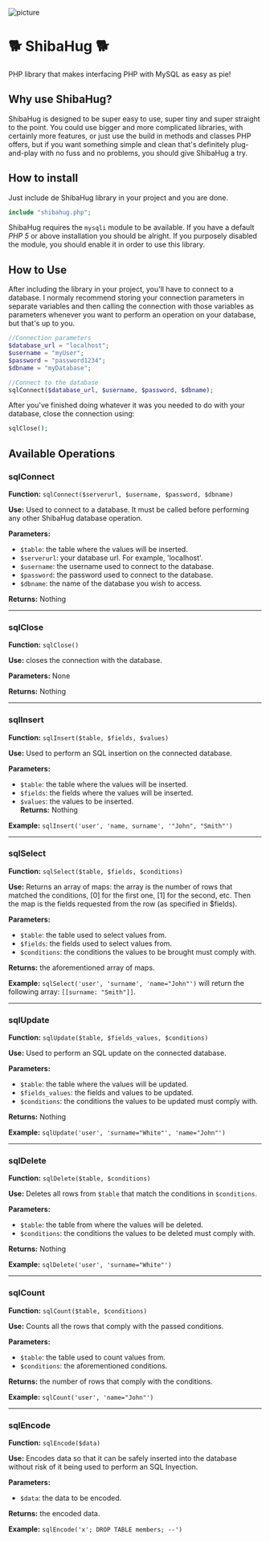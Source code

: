 ![picture](https://img.shields.io/badge/version-2.1-green.svg)

# 🐕 ShibaHug 🐕
PHP library that makes interfacing PHP with MySQL as easy as pie!

## Why use ShibaHug?

ShibaHug is designed to be super easy to use, super tiny and super straight to the point. You could use bigger and more complicated libraries, with certainly more features, or just use the build in methods and classes PHP offers, but if you want something simple and clean that's definitely plug-and-play with no fuss and no problems, you should give ShibaHug a try.

## How to install
Just include de ShibaHug library in your project and you are done.
```php
include "shibahug.php";
```
ShibaHug requires the `mysqli` module to be available. If you have a default *PHP 5* or above installation you should be alright. If you purposely disabled the module, you should enable it in order to use this library.

## How to Use
After including the library in your project, you'll have to connect to a database. I normaly recommend storing your connection parameters in separate variables and then calling the connection with those variables as parameters whenever you want to perform an operation on your database, but that's up to you.

```php
//Connection parameters
$database_url = "localhost";
$username = "myUser";
$password = "password1234";
$dbname = "myDatabase";

//Connect to the database
sqlConnect($database_url, $username, $password, $dbname);
```

After you've finished doing whatever it was you needed to do with your database, close the connection using:
```php
sqlClose();
```

## Available Operations
### sqlConnect
**Function:** `sqlConnect($serverurl, $username, $password, $dbname)`

**Use:** Used to connect to a database. It must be called before performing any other ShibaHug database operation.

**Parameters:**
* `$table`: the table where the values will be inserted.
* `$serverurl`: your database url. For example, 'localhost'.
* `$username`: the username used to connect to the database.
* `$password`: the password used to connect to the database.
* `$dbname`: the name of the database you wish to access.

**Returns:** Nothing

- - - -

### sqlClose
**Function:** `sqlClose()`

**Use:** closes the connection with the database.

**Parameters:** None

**Returns:** Nothing

- - - -

### sqlInsert
**Function:** `sqlInsert($table, $fields, $values)`

**Use:** Used to perform an SQL insertion on the connected database.

**Parameters:**
 * `$table`: the table where the values will be inserted.
 * `$fields`: the fields where the values will be inserted.
 * `$values`: the values to be inserted.\
**Returns:** Nothing

**Example:** `sqlInsert('user', 'name, surname', '"John", "Smith"')`

- - - -

### sqlSelect
**Function:** `sqlSelect($table, $fields, $conditions)`

**Use:** Returns an array of maps: the array is the number of rows that matched the conditions, [0] for the first one, [1] for the second, etc. Then the map is the fields requested from the row (as specified in $fields).

**Parameters:**
 * `$table`: the table used to select values from.
 * `$fields`: the fields used to select values from.
 * `$conditions`: the conditions the values to be brought must comply with.
 
**Returns:** the aforementioned array of maps.

**Example:** `sqlSelect('user', 'surname', 'name="John"')` will return the following array: `[[surname: "Smith"]]`.

- - - -

### sqlUpdate
**Function:** `sqlUpdate($table, $fields_values, $conditions)`

**Use:** Used to perform an SQL update on the connected database.

**Parameters:**
 * `$table`: the table where the values will be updated.
 * `$fields_values`: the fields and values to be updated.
 * `$conditions`: the conditions the values to be updated must comply with.
 
**Returns:** Nothing

**Example:** `sqlUpdate('user', 'surname="White"', 'name="John"')`

- - - -

### sqlDelete
**Function:** `sqlDelete($table, $conditions)`

**Use:** Deletes all rows from `$table` that match the conditions in `$conditions`.

**Parameters:**
 * `$table`: the table from where the values will be deleted.
 * `$conditions`: the conditions the values to be deleted must comply with.
 
**Returns:** Nothing

**Example:** `sqlDelete('user', 'surname="White"')`

- - - -

### sqlCount
**Function:** `sqlCount($table, $conditions)`

**Use:** Counts all the rows that comply with the passed conditions.

**Parameters:**
 * `$table`: the table used to count values from.
 * `$conditions`: the aforementioned conditions.
 
**Returns:** the number of rows that comply with the conditions.

**Example:** `sqlCount('user', 'name="John"')`

- - - -

### sqlEncode
**Function:** `sqlEncode($data)`

**Use:** Encodes data so that it can be safely inserted into the database without risk of it being used to perform an SQL Inyection.

**Parameters:**
 * `$data`: the data to be encoded.
 
**Returns:** the encoded data.

**Example:** `sqlEncode('x'; DROP TABLE members; --')`
